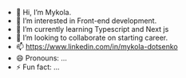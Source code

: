 - 👋 Hi, I’m Mykola. 
- 👀 I’m interested in Front-end development.
- 🌱 I’m currently learning Typescript and Next js
- 💞️ I’m looking to collaborate on starting career. 
- 📫 https://www.linkedin.com/in/mykola-dotsenko
- 😄 Pronouns: ...
- ⚡ Fun fact: ...


